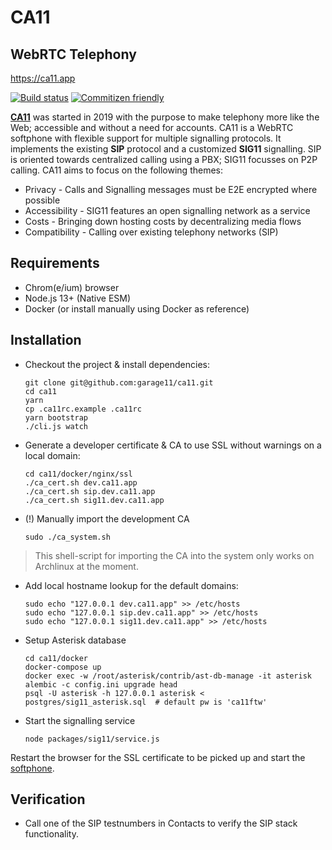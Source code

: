 # CA11

## WebRTC Telephony

<https://ca11.app>

[![Build status](https://github.com/garage11/ca11/workflows/test/badge.svg)](https://github.com/garage11/ca11/actions?query=workflow%3Atest)
[![Commitizen friendly](https://img.shields.io/badge/commitizen-friendly-brightgreen.svg)](http://commitizen.github.io/cz-cli/)

**[CA11](https://github.com/garage11/ca11)** was started in 2019 with the
purpose to make telephony more like the Web; accessible and without a
need for accounts. CA11 is a WebRTC softphone with flexible support for
multiple signalling protocols. It implements the existing **SIP** protocol
and a customized **SIG11** signalling. SIP is oriented towards centralized
calling using a PBX; SIG11 focusses on P2P calling. CA11 aims to focus on
the following themes:

- Privacy - Calls and Signalling messages must be E2E encrypted where possible
- Accessibility - SIG11 features an open signalling network as a service
- Costs - Bringing down hosting costs by decentralizing media flows
- Compatibility - Calling over existing telephony networks (SIP)

## Requirements

- Chrom(e/ium) browser
- Node.js 13+ (Native ESM)
- Docker (or install manually using Docker as reference)

## Installation

- Checkout the project & install dependencies:

      git clone git@github.com:garage11/ca11.git
      cd ca11
      yarn
      cp .ca11rc.example .ca11rc
      yarn bootstrap
      ./cli.js watch

- Generate a developer certificate & CA to use SSL without warnings on a local domain:

      cd ca11/docker/nginx/ssl
      ./ca_cert.sh dev.ca11.app
      ./ca_cert.sh sip.dev.ca11.app
      ./ca_cert.sh sig11.dev.ca11.app

- (!) Manually import the development CA

      sudo ./ca_system.sh

> This shell-script for importing the CA into the system only works on Archlinux at the moment.

- Add local hostname lookup for the default domains:

      sudo echo "127.0.0.1 dev.ca11.app" >> /etc/hosts
      sudo echo "127.0.0.1 sip.dev.ca11.app" >> /etc/hosts
      sudo echo "127.0.0.1 sig11.dev.ca11.app" >> /etc/hosts

- Setup Asterisk database

      cd ca11/docker
      docker-compose up
      docker exec -w /root/asterisk/contrib/ast-db-manage -it asterisk alembic -c config.ini upgrade head
      psql -U asterisk -h 127.0.0.1 asterisk < postgres/sig11_asterisk.sql  # default pw is 'ca11ftw'

- Start the signalling service

      node packages/sig11/service.js

Restart the browser for the SSL certificate to be picked up and start the [softphone](https://dev.ca11.app).

## Verification

- Call one of the SIP testnumbers in Contacts to verify the SIP stack functionality.
